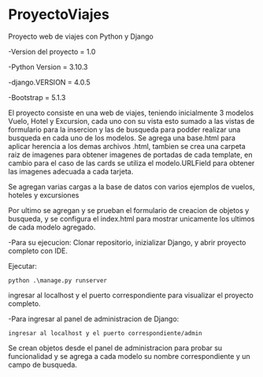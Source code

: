 # ProyectoViajes
Proyecto web de viajes con Python y Django

-Version del proyecto = 1.0

-Python Version = 3.10.3

-django.VERSION = 4.0.5

-Bootstrap = 5.1.3 

El proyecto consiste en una web de viajes, teniendo inicialmente 3 modelos Vuelo, Hotel y Excursion, cada uno con su vista esto sumado a las 
vistas de formulario para la insercion y las de busqueda para podder realizar una busqueda en cada uno de los modelos.
Se agrega una base.html para aplicar herencia a los demas archivos .html, tambien se crea una carpeta raiz de imagenes para obtener imagenes de portadas
de cada template, en cambio para el caso de las cards se utiliza el modelo.URLField para obtener las imagenes adecuada a cada tarjeta.

Se agregan varias cargas a la base de datos con varios ejemplos de vuelos, hoteles y excursiones

Por ultimo se agregan y se prueban el formulario de creacion de objetos y busqueda, y se configura el index.html para mostrar unicamente
los ultimos de cada modelo agregado.

-Para su ejecucion:
Clonar repositorio, inizializar Django, y abrir proyecto completo con IDE.

Ejecutar:
    
    python .\manage.py runserver

ingresar al localhost y el puerto correspondiente para visualizar el proyecto completo.

-Para ingresar al panel de administracion de Django:
    
    ingresar al localhost y el puerto correspondiente/admin

Se crean objetos desde el panel de administracion para probar su funcionalidad y se agrega a cada modelo su nombre correspondiente y un campo de busqueda.

